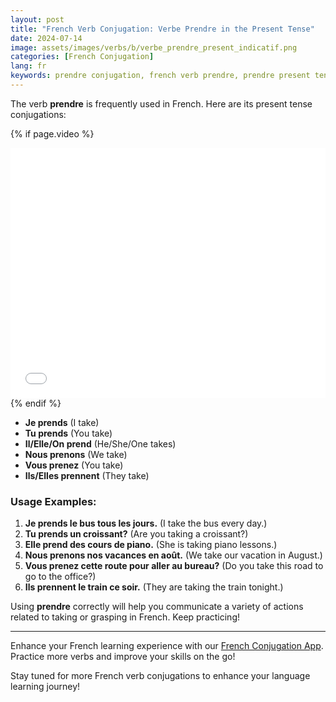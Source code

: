 ```yaml
---
layout: post
title: "French Verb Conjugation: Verbe Prendre in the Present Tense"
date: 2024-07-14
image: assets/images/verbs/b/verbe_prendre_present_indicatif.png
categories: [French Conjugation]
lang: fr
keywords: prendre conjugation, french verb prendre, prendre present tense, french conjugation, learn french
---
```


The verb **prendre** is frequently used in French. Here are its present tense conjugations:

<!-- Video Embed Section -->
{% if page.video %}
<div class="video-embed">
  <iframe width="100%" height="400" src="{{ page.video | escape }}" frameborder="0" allowfullscreen></iframe>
</div>
{% endif %}

- **Je prends** (I take)
- **Tu prends** (You take)
- **Il/Elle/On prend** (He/She/One takes)
- **Nous prenons** (We take)
- **Vous prenez** (You take)
- **Ils/Elles prennent** (They take)

### Usage Examples:

1. **Je prends le bus tous les jours.** (I take the bus every day.)
2. **Tu prends un croissant?** (Are you taking a croissant?)
3. **Elle prend des cours de piano.** (She is taking piano lessons.)
4. **Nous prenons nos vacances en août.** (We take our vacation in August.)
5. **Vous prenez cette route pour aller au bureau?** (Do you take this road to go to the office?)
6. **Ils prennent le train ce soir.** (They are taking the train tonight.)

Using **prendre** correctly will help you communicate a variety of actions related to taking or grasping in French. Keep practicing!

---

Enhance your French learning experience with our [French Conjugation App](http://example.com). Practice more verbs and improve your skills on the go!

Stay tuned for more French verb conjugations to enhance your language learning journey!